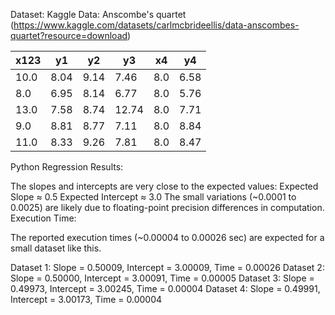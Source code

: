 

Dataset: Kaggle Data: Anscombe's quartet (https://www.kaggle.com/datasets/carlmcbrideellis/data-anscombes-quartet?resource=download)

| x123 |  y1  |  y2  |  y3   | x4  |  y4  |
|------|------|------|------|-----|------|
| 10.0 | 8.04 | 9.14 | 7.46 | 8.0 | 6.58 |
|  8.0 | 6.95 | 8.14 | 6.77 | 8.0 | 5.76 |
| 13.0 | 7.58 | 8.74 |12.74 | 8.0 | 7.71 |
|  9.0 | 8.81 | 8.77 | 7.11 | 8.0 | 8.84 |
| 11.0 | 8.33 | 9.26 | 7.81 | 8.0 | 8.47 |


Python Regression Results:

The slopes and intercepts are very close to the expected values:
Expected Slope ≈ 0.5
Expected Intercept ≈ 3.0
The small variations (~0.0001 to 0.0025) are likely due to floating-point precision differences in computation.
Execution Time:

The reported execution times (~0.00004 to 0.00026 sec) are expected for a small dataset like this.

Dataset 1: Slope = 0.50009, Intercept = 3.00009, Time = 0.00026
Dataset 2: Slope = 0.50000, Intercept = 3.00091, Time = 0.00005
Dataset 3: Slope = 0.49973, Intercept = 3.00245, Time = 0.00004
Dataset 4: Slope = 0.49991, Intercept = 3.00173, Time = 0.00004